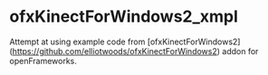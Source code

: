 # ofxKinectForWindows2_xmpl
Attempt at using example code from [ofxKinectForWindows2] (https://github.com/elliotwoods/ofxKinectForWindows2) addon for openFrameworks.
